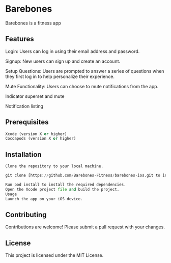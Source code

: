# Barebones

Barebones is a fitness app


## Features
Login: Users can log in using their email address and password.

Signup: New users can sign up and create an account.

Setup Questions: Users are prompted to answer a series of questions when they first log in to help personalize their experience.

Mute Functionality: Users can choose to mute notifications from the app.

Indicator superset and mute 

Notification listing

## Prerequisites
```python
Xcode (version X or higher)
Cocoapods (version X or higher)
```


## Installation

```python
Clone the repository to your local machine.

git clone [https://github.com/Barebones-Fitness/barebones-ios.git to install barebones.

Run pod install to install the required dependencies.
Open the Xcode project file and build the project.
Usage
Launch the app on your iOS device.
```



## Contributing
Contributions are welcome! Please submit a pull request with your changes.

## License
This project is licensed under the MIT License.